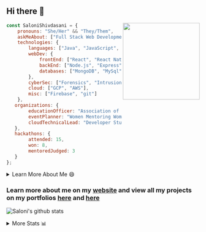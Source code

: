 ## Hi there 👋

<img align='right' src="https://storage.googleapis.com/saloni-shivdasani-resume/Saloni.png" width="200">

```javascript
const SaloniShivdasani = {
    pronouns: "She/Her" && "They/Them",
    askMeAbout: ["Full Stack Web Development", "Cloud Computing", "Cyber Security"],
    technologies: {
        languages: ["Java", "JavaScript", "SQL", "Python", "C++", "R"],
        webDev: {
            frontEnd: ["React", "React Native", "Electron"],
            backEnd: ["Node.js", "Express", "Flask"],
            databases: ["MongoDB", "MySql"],
        },
        cyberSec: ["Forensics", "Intrusion Detection", "Security Operations", "Network and Application Penetration Testing"],
        cloud: ["GCP", "AWS"],
        misc: ["Firebase", "git"]
    },
   organizations: {
        educationOfficer: "Association of Computer Machinery, UTD",
        eventPlanner: "Women Mentoring Women in Engineering, UTD",
        cloudTechnicalLead: "Developer Students Club, UTD"
   },
   hackathons: {
        attended: 15,
        won: 8,
        mentoredJudged: 3
   }
};
```

<!--START_SECTION:table-->
<details>

<summary>Learn More About Me 😄 </summary>

I am a junior at The University of Texas at Dallas, and I am currently majoring in Software Engineering with a concentration in Information Assurance. I am interested and have experience in full stack development, cloud computing, and cybersecurity. I hope to find opportunities where I can gain exposure to algorithm and project design. My ultimate aim is to develop futuristic products for users because I am inspired by the impact of computing on society.

I have experience in full stack web development through my participation and awards in hackathons where I have learnt and used React, Node.js, Express, MongoDB, Flask, NLTK, and React Native along with GIT, GCP, and Firebase. Last semester, I was also responsible for backend development for a project at a local NGO where I created a REST API using Node.js, Express, MongoDB and SQL and hosted it on servers using GCP. 

From my coursework and local competitions, I have skills in algorithms and data structures in Java, database management using SQL and machine learning using Python and R. I have also been a quarter-finalist in a national cybersecurity completion hosted by the SANS institute.

I am also actively involved in campus organization where I am the cloud technical lead for Developer Student Club, Mentor and Education Officer for Association of Computing Machinery, event planner for Women Mentoring Women in Engineering and IT Committee member for IEEE.

</details>

<!--END_SECTION:table-->

### Learn more about me on my [website](https://www.saloni-shivdasani.codes) and view all my projects on my portfolios [here](https://www.saloni-shivdasani.codes/projects) and  [here](http://devpost.com/SaloniS)

<!--START_SECTION:activity-->
<!--END_SECTION:activity-->

![Saloni's github stats](https://github-readme-stats.vercel.app/api?username=SaloniSS)

<!--START_SECTION:table-->
<details>

<summary>More Stats 📊 </summary>

<!--START_SECTION:waka-->
![Lines of code](https://img.shields.io/badge/From%20Hello%20World%20I've%20written-21.1%20million%20Lines%20of%20code-blue)

**🐱 My GitHub Data** 

> 🏆 1,427 Contributions in year 2020
 > 
> 📦 Used 509.8 kB in GitHub's Storage 
 > 
> 💼 Opted to Hire
 > 
> 📜 18 Public Repositories 
 > 
> 🔑 18 Owned Private Repositories 

**I'm a night 🦉** 

```text
🌞 Morning    194 commits    ████░░░░░░░░░░░░░░░░░░░░░   18.15% 
🌆 Daytime    219 commits    █████░░░░░░░░░░░░░░░░░░░░   20.49% 
🌃 Evening    344 commits    ████████░░░░░░░░░░░░░░░░░   32.18% 
🌙 Night      312 commits    ███████░░░░░░░░░░░░░░░░░░   29.19%

```
📅 **I'm Most Productive on Saturdays** 

```text
Monday       107 commits    ██░░░░░░░░░░░░░░░░░░░░░░░   10.01% 
Tuesday      71 commits     █░░░░░░░░░░░░░░░░░░░░░░░░   6.64% 
Wednesday    103 commits    ██░░░░░░░░░░░░░░░░░░░░░░░   9.64% 
Thursday     54 commits     █░░░░░░░░░░░░░░░░░░░░░░░░   5.05% 
Friday       137 commits    ███░░░░░░░░░░░░░░░░░░░░░░   12.82% 
Saturday     338 commits    ████████░░░░░░░░░░░░░░░░░   31.62% 
Sunday       259 commits    ██████░░░░░░░░░░░░░░░░░░░   24.23%

```


📊 **This week I spent my time on** 

```text
⌚︎ Timezone: America/Chicago

💬 Languages: 
TypeScript               5 hrs 41 mins       █████████████░░░░░░░░░░░░   52.29% 
Python                   2 hrs 15 mins       █████░░░░░░░░░░░░░░░░░░░░   20.71% 
JavaScript               1 hr 56 mins        ████░░░░░░░░░░░░░░░░░░░░░   17.79% 
Other                    28 mins             █░░░░░░░░░░░░░░░░░░░░░░░░   4.35% 
Text                     16 mins             ░░░░░░░░░░░░░░░░░░░░░░░░░   2.5%

```

**I mostly code in JavaScript** 

```text
JavaScript               19 repos            ████████████░░░░░░░░░░░░░   48.72% 
Java                     5 repos             ███░░░░░░░░░░░░░░░░░░░░░░   12.82% 
TypeScript               5 repos             ███░░░░░░░░░░░░░░░░░░░░░░   12.82% 
CSS                      3 repos             ██░░░░░░░░░░░░░░░░░░░░░░░   7.69% 
PHP                      2 repos             █░░░░░░░░░░░░░░░░░░░░░░░░   5.13%

```



<!--END_SECTION:waka-->

<!--END_SECTION:table-->

<!--
**SaloniSS/SaloniSS** is a ✨ _special_ ✨ repository because its `README.md` (this file) appears on your GitHub profile.

Here are some ideas to get you started:

- 🔭 I’m currently working on ...
- 🌱 I’m currently learning ...
- 👯 I’m looking to collaborate on ...
- 🤔 I’m looking for help with ...
- 💬 Ask me about ...
- 📫 How to reach me: ...
- 😄 Pronouns: ...
- ⚡ Fun fact: ...
-->
